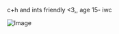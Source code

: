 c+h and ints friendly <3,, age 15- iwc
            

![Image](https://github.com/user-attachments/assets/0c1a6eef-1650-4682-88e7-05920fa757a5)

